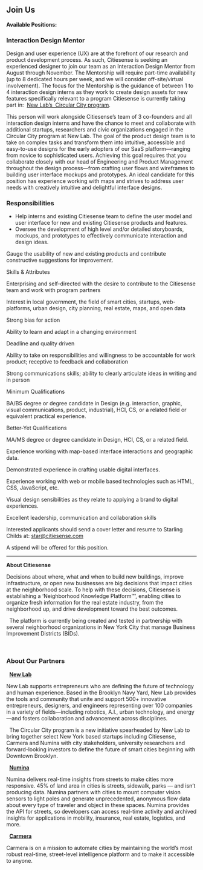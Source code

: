 ## Join Us 

**Available Positions:**

### Interaction Design Mentor

Design and user experience (UX) are at the forefront of our research and product development process. As such, Citiesense is seeking an experienced designer to join our team as an Interaction Design Mentor from August through November. The Mentorship will require part-time availability (up to 8 dedicated hours per week, and we will consider off-site/virtual involvement). The focus for the Mentorship is the guidance of between 1 to 4 interaction design interns as they work to create design assets for new features specifically relevant to a program Citiesense is currently taking part in:  [New Lab’s  Circular City program](https://newlab.com/announcements/new-lab-city-the-circular-city/).

This person will work alongside Citiesense’s team of 3 co-founders and all interaction design interns and have the chance to meet and collaborate with additional startups, researchers and civic organizations engaged in the Circular City program at New Lab. The goal of the product design team is to take on complex tasks and transform them into intuitive, accessible and easy-to-use designs for the early adopters of our SaaS platform—ranging from novice to sophisticated users. Achieving this goal requires that you collaborate closely with our head of Engineering and Product Management throughout the design process—from crafting user flows and wireframes to building user interface mockups and prototypes. An ideal candidate for this position has experience working with maps and strives to address user needs with creatively intuitive and delightful interface designs.

### Responsibilities

- Help interns and existing Citiesense team to define the user model and user interface for new and existing Citiesense products and features.
- Oversee the development of high level and/or detailed storyboards, mockups, and prototypes to effectively communicate interaction and design ideas.

Gauge the usability of new and existing products and contribute constructive suggestions for improvement.

Skills & Attributes

Enterprising and self-directed with the desire to contribute to the Citiesense team and work with program partners

Interest in local government, the field of smart cities, startups, web-platforms, urban design, city planning, real estate, maps, and open data  

Strong bias for action

Ability to learn and adapt in a changing environment

Deadline and quality driven

Ability to take on responsibilities and willingness to be accountable for work product; receptive to feedback and collaboration

Strong communications skills; ability to clearly articulate ideas in writing and in person


Minimum Qualifications

BA/BS degree or degree candidate in Design (e.g. interaction, graphic, visual communications, product, industrial), HCI, CS, or a related field or equivalent practical experience.

Better-Yet Qualifications

MA/MS degree or degree candidate in Design, HCI, CS, or a related field.

Experience working with map-based interface interactions and geographic data.

Demonstrated experience in crafting usable digital interfaces.

Experience working with web or mobile based technologies such as HTML, CSS, JavaScript, etc.

Visual design sensibilities as they relate to applying a brand to digital experiences.

Excellent leadership, communication and collaboration skills

Interested applicants should send a cover letter and resume to Starling Childs at: star@citiesense.com

A stipend will be offered for this position.

__________

**About Citiesense**

Decisions about where, what and when to build new buildings, improve infrastructure, or open new businesses are big decisions that impact cities at the neighborhood scale. To help with these decisions, Citiesense is establishing a ‘Neighborhood Knowledge Platform™’, enabling cities to organize fresh information for the real estate industry, from the neighborhood up, and drive development toward the best outcomes.

 
The platform is currently being created and tested in partnership with several neighborhood organizations in New York City that manage Business Improvement Districts (BIDs).

 
### About Our Partners

 
**[New Lab](https://newlab.com/)**

New Lab supports entrepreneurs who are defining the future of technology and human experience. Based in the Brooklyn Navy Yard, New Lab provides the tools and community that unite and support 500+ innovative entrepreneurs, designers, and engineers representing over 100 companies in a variety of fields—including robotics, A.I., urban technology, and energy—and fosters collaboration and advancement across disciplines.

 
The Circular City program is a new initiative spearheaded by New Lab to bring together select New York based startups including Citiesense, Carmera and Numina with city stakeholders, university researchers and forward-looking investors to define the future of smart cities beginning with Downtown Brooklyn.

 
**[Numina](http://www.numina.co/)**

Numina delivers real-time insights from streets to make cities more responsive. 45% of land area in cities is streets, sidewalk, parks — and isn’t producing data. Numina partners with cities to mount computer vision sensors to light poles and generate unprecedented, anonymous flow data about every type of traveler and object in these spaces. Numina provides the API for streets, so developers can access real-time activity and archived insights for applications in mobility, insurance, real estate, logistics, and more.

 
**[Carmera](https://www.carmera.com/)**

Carmera is on a mission to automate cities by maintaining the world’s most robust real-time, street-level intelligence platform and to make it accessible to anyone.
